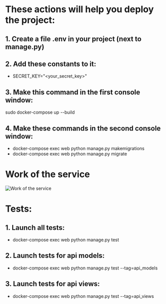 # These actions will help you deploy the project:
## 1.   Create a file **.env** in your project (next to manage.py)
## 2.   Add these constants to it:
* SECRET_KEY="<your_secret_key>"
## 3.   Make this command in the first console window:
sudo docker-compose up --build
## 4.   Make these commands in the second console window:
* docker-compose exec web python manage.py makemigrations
* docker-compose exec web python manage.py migrate

# Work of the service
![Work of the service](https://github.com/OsnovaDT/REST-servis-for-VPS-management-DRF/blob/main/readme_files/work_of_service.gif)

# Tests:
## 1.   Launch all tests:
* docker-compose exec web python manage.py test
## 2.   Launch tests for api models:
* docker-compose exec web python manage.py test --tag=api_models
## 3.   Launch tests for api views:
* docker-compose exec web python manage.py test --tag=api_views